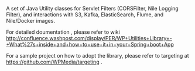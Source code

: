 A set of Java Utility classes for Servlet Filters (CORSFilter, Nile Logging Filter), and interactions with S3, Kafka, ElasticSearch, Flume, and Nile/Docker images.

For detailed doumentation , please refer to wiki http://confluence.washpost.com/display/PER/WP+Utilities+Library+-+What%27s+inside+and+how+to+use+it+in+your+Spring+boot+App

For a sample project on how to adopt the library, please refer to targeting at https://github.com/WPMedia/targeting .
